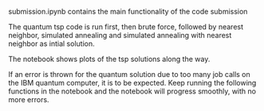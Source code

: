 submission.ipynb contains the main functionality of the code submission

The quantum tsp code is run first, then brute force, followed by nearest neighbor, simulated annealing and simulated annealing with nearest neighbor as intial solution.

The notebook shows plots of the tsp solutions along the way.

If an error is thrown for the quantum solution due to too many job calls on the IBM quantum computer, it is to be expected.
Keep running the following functions in the notebook and the notebook will progress smoothly, with no more errors.
